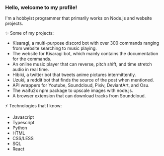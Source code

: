 ### Hello, welcome to my profile!

I'm a hobbyist programmer that primarily works on Node.js and website projects.

✨ Some of my projects:
- Kisaragi, a multi-purpose discord bot with over 300 commands ranging from website searching to music playing.
- The website for Kisaragi bot, which mainly contains the documentation for the commands.
- An online music player that can reverse, pitch shift, and time stretch audio in real time.
- Hibiki, a twitter bot that tweets anime pictures intermittently. 
- Uzuki, a reddit bot that finds the source of the post when mentioned.
- API wrappers for Youtube, Soundcloud, Pixiv, DeviantArt, and Osu. 
- The waifu2x npm package to upscale images with node.js. 
- A browser extension that can download tracks from Soundcloud. 

⚡ Technologies that I know:
- Javascript
- Typescript
- Python
- HTML
- CSS/LESS
- SQL
- React

<!--
**Tenpi/Tenpi** is a ✨ _special_ ✨ repository because its `README.md` (this file) appears on your GitHub profile.

Here are some ideas to get you started:

- 🔭 I’m currently working on ...
- 🌱 I’m currently learning ...
- 👯 I’m looking to collaborate on ...
- 🤔 I’m looking for help with ...
- 💬 Ask me about ...
- 📫 How to reach me: ...
- 😄 Pronouns: ...
- ⚡ Fun fact: ...
-->

